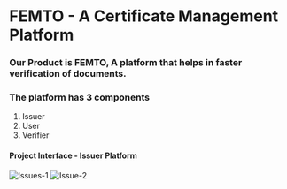 # **FEMTO** - A Certificate Management Platform
### Our Product is **FEMTO**, A platform that helps in faster verification of documents.
### The platform has 3 components
  1. Issuer
  2. User
  3. Verifier
#### Project Interface - Issuer Platform
![Issues-1](https://user-images.githubusercontent.com/56193559/183245740-664398ad-2251-4e2f-a301-6fe9d848a4a3.jpeg)
![Issue-2](https://user-images.githubusercontent.com/56193559/183245743-cb6ff978-ebd0-4a4f-82ee-8c17adb5790a.jpeg)
